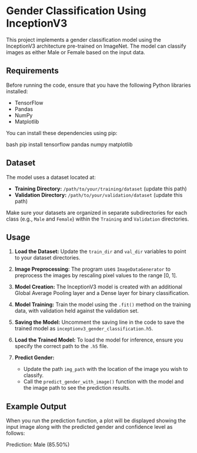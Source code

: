 # Gender Classification Using InceptionV3

This project implements a gender classification model using the InceptionV3 architecture pre-trained on ImageNet. The model can classify images as either Male or Female based on the input data.

## Requirements

Before running the code, ensure that you have the following Python libraries installed:

- TensorFlow
- Pandas
- NumPy
- Matplotlib

You can install these dependencies using pip:

bash pip install tensorflow pandas numpy matplotlib


## Dataset

The model uses a dataset located at:

- **Training Directory:** `/path/to/your/training/dataset` (update this path)
- **Validation Directory:** `/path/to/your/validation/dataset` (update this path)

Make sure your datasets are organized in separate subdirectories for each class (e.g., `Male` and `Female`) within the `Training` and `Validation` directories.

## Usage

1. **Load the Dataset:**
   Update the `train_dir` and `val_dir` variables to point to your dataset directories.

2. **Image Preprocessing:**
   The program uses `ImageDataGenerator` to preprocess the images by rescaling pixel values to the range [0, 1].

3. **Model Creation:**
   The InceptionV3 model is created with an additional Global Average Pooling layer and a Dense layer for binary classification.

4. **Model Training:**
   Train the model using the `.fit()` method on the training data, with validation held against the validation set.

5. **Saving the Model:**
   Uncomment the saving line in the code to save the trained model as `inceptionv3_gender_classification.h5`.

6. **Load the Trained Model:**
   To load the model for inference, ensure you specify the correct path to the `.h5` file.

7. **Predict Gender:**
   - Update the path `img_path` with the location of the image you wish to classify.
   - Call the `predict_gender_with_image()` function with the model and the image path to see the prediction results.


## Example Output

When you run the prediction function, a plot will be displayed showing the input image along with the predicted gender and confidence level as follows:

Prediction: Male (85.50%)
